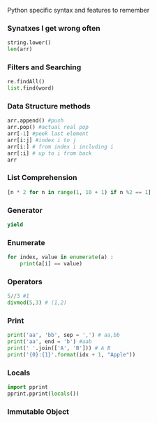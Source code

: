 Python specific syntax and features to remember


### Synatxes I get wrong often
```python
string.lower()
len(arr)
```
### Filters and Searching
```python
re.findAll()
list.find(word)

```

### Data Structure methods
```python
arr.append() #push
arr.pop() #actual real pop
arr[-1] #peek last element
arr[i:j] #index i to j
arr[i:] # from index i including i
arr[:i] # up to i from back 
arr
```
### List Comprehension
```python
[n * 2 for n in range(1, 10 + 1) if n %2 == 1]
```

### Generator
```python
yield
```

### Enumerate
```python
for index, value in enumerate(a) :
	print(a[i] == value)
```
### Operators
``` python
5//3 #1
divmod(5,3) # (1,2)
```
### Print
```python
print('aa', 'bb', sep = ',') # aa,bb
print('aa', end = 'b') #aab
print(' '.join(['A', 'B'])) # A B
print('{0}:{1}'.format(idx + 1, "Apple"))
```

### Locals
```python
import pprint
pprint.pprint(locals())
```


### Immutable Object
```

```